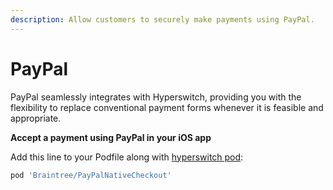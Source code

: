 ```yaml
---
description: Allow customers to securely make payments using PayPal.
---
```


# PayPal

PayPal seamlessly integrates with Hyperswitch, providing you with the flexibility to replace conventional payment forms whenever it is feasible and appropriate.

**Accept a payment using PayPal in your iOS app**

Add this line to your Podfile along with [hyperswitch pod](swift-with-node-backend.md):

```ruby
pod 'Braintree/PayPalNativeCheckout'
```
